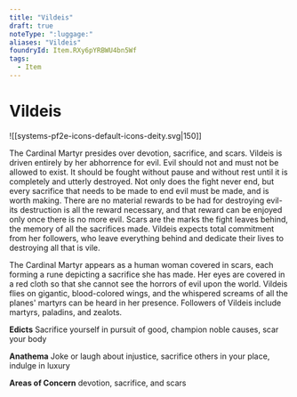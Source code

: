 ```yaml
---
title: "Vildeis"
draft: true
noteType: ":luggage:"
aliases: "Vildeis"
foundryId: Item.RXy6pYRBWU4bn5Wf
tags:
  - Item
---
```


# Vildeis
![[systems-pf2e-icons-default-icons-deity.svg|150]]

The Cardinal Martyr presides over devotion, sacrifice, and scars. Vildeis is driven entirely by her abhorrence for evil. Evil should not and must not be allowed to exist. It should be fought without pause and without rest until it is completely and utterly destroyed. Not only does the fight never end, but every sacrifice that needs to be made to end evil must be made, and is worth making. There are no material rewards to be had for destroying evil-its destruction is all the reward necessary, and that reward can be enjoyed only once there is no more evil. Scars are the marks the fight leaves behind, the memory of all the sacrifices made. Vildeis expects total commitment from her followers, who leave everything behind and dedicate their lives to destroying all that is vile.

The Cardinal Martyr appears as a human woman covered in scars, each forming a rune depicting a sacrifice she has made. Her eyes are covered in a red cloth so that she cannot see the horrors of evil upon the world. Vildeis flies on gigantic, blood-colored wings, and the whispered screams of all the planes' martyrs can be heard in her presence. Followers of Vildeis include martyrs, paladins, and zealots.

**Edicts** Sacrifice yourself in pursuit of good, champion noble causes, scar your body

**Anathema** Joke or laugh about injustice, sacrifice others in your place, indulge in luxury

**Areas of Concern** devotion, sacrifice, and scars
